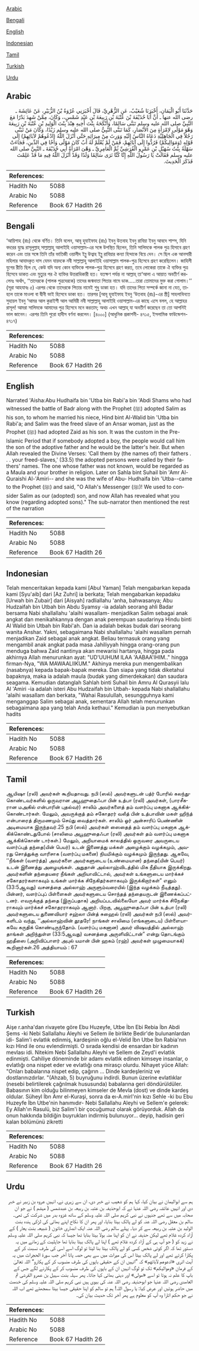 [Arabic](#arabic)

[Bengali](#bengali)

[English](#english)

[Indonesian](#indonesian)

[Tamil](#tamil)

[Turkish](#turkish)

[Urdu](#urdu)

## Arabic


<div dir="rtl" lang="ar" style={{fontSize:'larger',backgroundColor:'#f8f9fa',padding:20}}>
حَدَّثَنَا أَبُو الْيَمَانِ، أَخْبَرَنَا شُعَيْبٌ، عَنِ الزُّهْرِيِّ، قَالَ أَخْبَرَنِي عُرْوَةُ بْنُ الزُّبَيْرِ، عَنْ عَائِشَةَ ـ رضى الله عنها ـ أَنَّ أَبَا حُذَيْفَةَ بْنَ عُتْبَةَ بْنِ رَبِيعَةَ بْنِ عَبْدِ شَمْسٍ،، وَكَانَ، مِمَّنْ شَهِدَ بَدْرًا مَعَ النَّبِيِّ صلى الله عليه وسلم تَبَنَّى سَالِمًا، وَأَنْكَحَهُ بِنْتَ أَخِيهِ هِنْدَ بِنْتَ الْوَلِيدِ بْنِ عُتْبَةَ بْنِ رَبِيعَةَ وَهْوَ مَوْلًى لاِمْرَأَةٍ مِنَ الأَنْصَارِ، كَمَا تَبَنَّى النَّبِيُّ صلى الله عليه وسلم زَيْدًا، وَكَانَ مَنْ تَبَنَّى رَجُلاً فِي الْجَاهِلِيَّةِ دَعَاهُ النَّاسُ إِلَيْهِ وَوَرِثَ مِنْ مِيرَاثِهِ حَتَّى أَنْزَلَ اللَّهُ ‏(‏ادْعُوهُمْ لآبَائِهِمْ‏)‏ إِلَى قَوْلِهِ ‏(‏وَمَوَالِيكُمْ‏)‏ فَرُدُّوا إِلَى آبَائِهِمْ، فَمَنْ لَمْ يُعْلَمْ لَهُ أَبٌ كَانَ مَوْلًى وَأَخًا فِي الدِّينِ، فَجَاءَتْ سَهْلَةُ بِنْتُ سُهَيْلِ بْنِ عَمْرٍو الْقُرَشِيِّ ثُمَّ الْعَامِرِيِّ ـ وَهْىَ امْرَأَةُ أَبِي حُذَيْفَةَ ـ النَّبِيَّ صلى الله عليه وسلم فَقَالَتْ يَا رَسُولَ اللَّهِ إِنَّا كُنَّا نَرَى سَالِمًا وَلَدًا وَقَدْ أَنْزَلَ اللَّهُ فِيهِ مَا قَدْ عَلِمْتَ فَذَكَرَ الْحَدِيثَ‏.‏
</div>
<div style={{backgroundColor:'#f8f9fa',padding:20, marginBottom: 10}}><table> <thead> <tr> <th>References:</th> <th></th> </tr> </thead> <tbody><tr><td>Hadith No</td><td>5088</td></tr><tr><td>Arabic No</td><td>5088</td></tr><tr><td>Reference</td><td>Book 67 Hadith 26</td></tr></tbody></table></div>

## Bengali


<div dir="ltr" lang="bn" style={{fontSize:'larger',backgroundColor:'#f8f9fa',padding:20}}>
‘আয়িশাহ (রাঃ) থেকে বর্ণিত। তিনি বলেন, আবূ হুযাইফাহ (রাঃ) ইবনু উতবাহ ইবনু রাবিয়া ইবনু আবদে শাম্স, যিনি বদরের যুদ্ধে রাসূলুল্লাহ্ সাল্লাল্লাহু আলাইহি ওয়াসাল্লাম-এর সঙ্গে উপস্থিত ছিলেন, তিনি সালিমকে পালক পুত্র হিসাবে গ্রহণ করেন এবং তার সঙ্গে তিনি তাঁর ভাতিজী ওয়ালীদ ইব্নু উত্বাহ ইব্নু রাবিয়ার কন্যা হিন্দাকে বিয়ে দেন। সে ছিল এক আনসারী মহিলার আযাদকৃত দাস যেমন যায়দকে নবী সাল্লাল্লাহু আলাইহি ওয়াসাল্লাম পালক-পুত্র হিসেবে গ্রহণ করেছিলেন। জাহিলী যুগের রীতি ছিল যে, কেউ যদি অন্য কোন ব্যক্তিকে পালক-পুত্র হিসেবে গ্রহণ করত, তবে লোকেরা তাকে ঐ ব্যক্তির পুত্র হিসেবে ডাকত এবং মুত্যুর পর ঐ ব্যক্তির উত্তরাধিকারী হত। যতক্ষণ পর্যন্ত না আল্লাহ্ তা‘আলা এ আয়াত অবতীর্ণ করলেনঃ অর্থাৎ, ‘‘তাদেরকে (পালক পুত্রদেরকে) তাদের জন্মদাতা পিতার নামে ডাক.....তারা তোমাদের মুক্ত করা গোলাম।’’ (সূরা আহযাবঃ ৫) এরপর থেকে তাদেরকে পিতার নামেই শুধু ডাকা হত। যদি তাদের পিতা সম্পর্কে জানা না যেত, তাহলে তাকে মাওলা বা দ্বীনী ভাই হিসেবে ডাকা হত। তারপর [আবূ হুযাইফাহ ইবনু ‘উতবাহ (রাঃ)-এর স্ত্রী] সাহলাবিনতে সুহায়ল ইবনু ‘আমর আল কুরাইশী আল আমিরী নবী সাল্লাল্লাহু আলাইহি ওয়াসাল্লাম-এর কাছে এসে বলল, হে আল্লাহর রাসূল! আমরা সালিমকে আমাদের পুত্র হিসেবে মনে করতাম; অথচ এখন আল্লাহ্ যা অবতীর্ণ করেছেন তা তো আপনিই ভাল জানেন। এরপর তিনি পুরো হাদীস বর্ণনা করলেন। [৪০০০] (আধুনিক প্রকাশনী- ৪৭১৫, ইসলামিক ফাউন্ডেশন- ৪৭১৭)
</div>
<div style={{backgroundColor:'#f8f9fa',padding:20, marginBottom: 10}}><table> <thead> <tr> <th>References:</th> <th></th> </tr> </thead> <tbody><tr><td>Hadith No</td><td>5088</td></tr><tr><td>Arabic No</td><td>5088</td></tr><tr><td>Reference</td><td>Book 67 Hadith 26</td></tr></tbody></table></div>

## English


<div dir="ltr" lang="en" style={{fontSize:'larger',backgroundColor:'#f8f9fa',padding:20}}>
Narrated 'Aisha:Abu Hudhaifa bin 'Utba bin Rabi'a bin 'Abdi Shams who had witnessed the battle of Badr along with the Prophet (ﷺ) adopted Salim as his son, to whom he married his niece, Hind bint Al-Walid bin 'Utba bin Rabi'a; and Salim was the freed slave of an Ansar woman, just as the Prophet (ﷺ) had adopted Zaid as his son. It was the custom in the Pre-lslamic Period that if somebody adopted a boy, the people would call him the son of the adoptive father and he would be the latter's heir. But when Allah revealed the Divine Verses: 'Call them by (the names of) their fathers . . . your freed-slaves,' (33.5) the adopted persons were called by their fathers' names. The one whose father was not known, would be regarded as a Maula and your brother in religion. Later on Sahla bint Suhail bin 'Amr Al-Quraishi Al-'Amiri-- and she was the wife of Abu- Hudhaifa bin 'Utba--came to the Prophet (ﷺ) and said, "O Allah's Messenger (ﷺ)! We used to consider Salim as our (adopted) son, and now Allah has revealed what you know (regarding adopted sons)." The sub-narrator then mentioned the rest of the narration
</div>
<div style={{backgroundColor:'#f8f9fa',padding:20, marginBottom: 10}}><table> <thead> <tr> <th>References:</th> <th></th> </tr> </thead> <tbody><tr><td>Hadith No</td><td>5088</td></tr><tr><td>Arabic No</td><td>5088</td></tr><tr><td>Reference</td><td>Book 67 Hadith 26</td></tr></tbody></table></div>

## Indonesian


<div dir="ltr" lang="id" style={{fontSize:'larger',backgroundColor:'#f8f9fa',padding:20}}>
Telah menceritakan kepada kami [Abul Yaman] Telah mengabarkan kepada kami [Syu'aib] dari [Az Zuhri] ia berkata; Telah mengabarkan kepadaku [Urwah bin Zubair] dari [Aisyah] radliallahu 'anha, bahwasanya; Abu Hudzaifah bin Utbah bin Abdu Syamsy -ia adalah seorang ahli Badar bersama Nabi shallallahu 'alaihi wasallam- menjadikan Salim sebagai anak angkat dan menikahkannya dengan anak perempuan saudarinya Hindu binti Al Walid bin Utbah bin Rabi'ah. Dan ia adalah bekas budak dari seorang wanita Anshar. Yakni, sebagaimana Nabi shallallahu 'alaihi wasallam pernah menjadikan Zaid sebagai anak angkat. Beliau termasuk orang yang mengambil anak angkat pada masa Jahiliyyah hingga orang-orang pun menduga bahwa Zaid nantinya akan mewarisi hartanya, hingga pada akhirnya Allah menurunkan ayat: "UD'UUHUM ILAA 'AABAA'IHIM.." hingga firman-Nya, "WA MAWAALIIKUM." Akhinya mereka pun mengembalikan (nasabnya) kepada bapak-bapak mereka. Dan siapa yang tidak diketahui bapaknya, maka ia adalah maula (budak yang dimerdekakan) dan saudara seagama. Kemudian datanglah Sahlah binti Suhail bin Amru Al Qurasyii lalu Al 'Amiri -ia adalah isteri Abu Hudzaifah bin Utbah- kepada Nabi shallallahu 'alaihi wasallam dan berkata, "Wahai Rasulullah, sesungguhnya kami menganggap Salim sebagai anak, sementara Allah telah menurunkan sebagaimana apa yang telah Anda kethaui." Kemudian ia pun menyebutkan hadits
</div>
<div style={{backgroundColor:'#f8f9fa',padding:20, marginBottom: 10}}><table> <thead> <tr> <th>References:</th> <th></th> </tr> </thead> <tbody><tr><td>Hadith No</td><td>5088</td></tr><tr><td>Arabic No</td><td>5088</td></tr><tr><td>Reference</td><td>Book 67 Hadith 26</td></tr></tbody></table></div>

## Tamil


<div dir="ltr" lang="ta" style={{fontSize:'larger',backgroundColor:'#f8f9fa',padding:20}}>
ஆயிஷா (ரலி) அவர்கள் கூறியதாவது. நபி (ஸல்) அவர்களுடன் பத்ர் போரில் கலந்துகொண்டவர்களில் ஒருவரான அபூஹுதைஃபா பின் உத்பா (ரலி) அவர்கள், (பாரசீகரான மஅகில் என்பாரின் புதல்வர்) சாலிம் அவர்களைத் தம் வளர்ப்பு மகனாக ஆக்கிக்கொண்டார்கள். மேலும், அவருக்குத் தம் சகோதரர் வலீத் பின் உத்பாவின் மகள் ஹிந்த் என்பாரைத் திருமணமும் செய்து வைத்தார்கள். சாலிம் ஓர் அன்சாரிப் பெண்ணின் அடிமையாக இருந்தவர்.25 நபி (ஸல்) அவர்கள் ஸைதைத் தம் வளர்ப்பு மகனாக ஆக்கிக்கொண்டதுபோல் (சாலிமை அபூஹுதைஃபா (ரலி) அவர்கள் தம் வளர்ப்பு மகனாக ஆக்கிக்கொண் டார்கள்.) மேலும், அறியாமைக் காலத்தில் ஒருவரை அவருடைய வளர்ப்புத் தந்தை(யின் பெயர்) உடன் இணைத்து மக்கள் அழைக்கும் வழக்கமும், அவரது சொத்துக்கு வாரிசாக (வளர்ப்பு மகனை) நியமிக்கும் வழக்கமும் இருந்தது. ஆகவே, ‘‘நீங்கள் (வளர்த்த) அவர்களை அவர்களுடைய (உண்மையான) தந்தை(யின் பெயர்) உடன் இணைத்து அழையுங்கள். அதுதான் அல்லாஹ்விடத்தில் மிக நீதியாக இருக்கிறது. அவர்களின் தந்தையரை நீங்கள் அறியாவிட்டால், அவர்கள் உங்களுடைய மார்க்கச் சகோதரர்களாகவும் உங்கள் மார்க்க சிநேகிதர்களாகவும் இருக்கிறார்கள்” எனும் (33:5ஆவது) வசனத்தை அல்லாஹ் அருளும்வரையில் (இந்த வழக்கம் நீடித்தது). பின்னர், வளர்ப்புப் பிள்ளைகள் அவர்களுடைய சொந்தத் தந்தையருடன் இணைக்கப்பட்டனர். எவருக்குத் தந்தை (இருப்பதாக) அறியப்படவில்லையோ அவர் மார்க்க சிநேகிதராகவும் மார்க்கச் சகோதரராகவும் ஆனார். பிறகு, அபூஹுதைஃபா பின் உத்பா (ரலி) அவர்களுடைய துணைவியார் சஹ்லா பின்த் சுஹைல் (ரலி) அவர்கள் நபி (ஸல்) அவர்களிடம் வந்து, ‘‘அல்லாஹ்வின் தூதரே! நாங்கள் சாலிமை (எங்களுடைய) பிள்ளையாகவே கருதிக் கொண்டிருந்தோம். (வளர்ப்பு மகனான) அவர் விஷயத்தில் அல்லாஹ் தாங்கள் அறிந்துள்ள (33:5ஆவது) வசனத்தை அருளிவிட்டான்” என்று தொடங்கும் ஹதீஸை (அறிவிப்பாளர் அபுல் யமான் பின் ஹகம் (ரஹ்) அவர்கள் முழுமையாகக்) கூறினார்கள்.26 அத்தியாயம் : 67
</div>
<div style={{backgroundColor:'#f8f9fa',padding:20, marginBottom: 10}}><table> <thead> <tr> <th>References:</th> <th></th> </tr> </thead> <tbody><tr><td>Hadith No</td><td>5088</td></tr><tr><td>Arabic No</td><td>5088</td></tr><tr><td>Reference</td><td>Book 67 Hadith 26</td></tr></tbody></table></div>

## Turkish


<div dir="ltr" lang="tr" style={{fontSize:'larger',backgroundColor:'#f8f9fa',padding:20}}>
Aişe r.anha'dan rivayete göre Ebu Huzeyfe, Utbe İbn Ebi Rebia İbn Abdi Şems -ki Nebi Sallallahu Aleyhi ve Sellem ile birlikte Bedir'de bulunanlardan idi- Salim'i evlatlık edinmiş, kardeşinin oğlu el-Velid İbn Utbe İbn Rabia'nın kızı Hind ile onu evlendirmişti. O sırada kendisi de ensardan bir kadının mevlası idi. Nitekim Nebi Sallallahu Aleyhi ve Sellem de Zeyd'i evlatlık edinmişti. Cahiliye döneminde bir adamı evlatlık edinen kimseye insanlar, o evlatlığı ona nispet eder ve evlatlığı ona mirasçı olurdu. Nihayet yüce Allah: "Onları babalarına nispet edip, çağırın ... Dinde kardeşleriniz ve dostlarınızdırlar. "(Ahzab, 5) buyruğunu indirdi. Bunun üzerine evlatlıklar (nesebi belirtilerek çağrılmak hususunda) babalarına geri döndürüldüler. Babasının kim olduğu bilinmeyen kimseler de Mevla (dost) ve dinde kardeş oldular. Süheyl İbn Amr el-Kuraşi, sonra da eı-A.mirl'nin kızı Sehle -ki bu Ebu Huzeyfe İbn Utbe'nin hanımıdır- Nebi Sallallahu Aleyhi ve Sellem'e gelerek: Ey Allah'ın Rasulü, biz Salim'i bir çocuğumuz olarak görüyorduk. Allah da onun hakkında bildiğin buyrukları indirmiş bulunuyor... deyip, hadisin geri kalan bölümünü zikretti
</div>
<div style={{backgroundColor:'#f8f9fa',padding:20, marginBottom: 10}}><table> <thead> <tr> <th>References:</th> <th></th> </tr> </thead> <tbody><tr><td>Hadith No</td><td>5088</td></tr><tr><td>Arabic No</td><td>5088</td></tr><tr><td>Reference</td><td>Book 67 Hadith 26</td></tr></tbody></table></div>

## Urdu


<div dir="rtl" lang="ur" style={{fontSize:'larger',backgroundColor:'#f8f9fa',padding:20}}>
ہم سے ابوالیمان نے بیان کیا، کہا ہم کو شعیب نے خبر دی، ان سے زہری نے، انہیں عروہ بن زبیر نے خبر دی اور انہیں عائشہ رضی اللہ عنہا نے کہ ابوحذیفہ بن عتبہ بن ربیعہ بن عبدشمس ( مہشم ) نے جو ان صحابہ میں سے تھے جنہوں نے نبی کریم صلی اللہ علیہ وسلم کے ساتھ غزوہ بدر میں شرکت کی تھی۔ سالم بن معقل رضی اللہ عنہ کو لے پالک بیٹا بنایا، اور پھر ان کا نکاح اپنے بھائی کی لڑکی ہندہ بنت الولید بن عتبہ بن ربیعہ سے کر دیا۔ پہلے سالم رضی اللہ عنہ ایک انصاری خاتون ( شبیعہ بنت یعار ) کے آزاد کردہ غلام تھے لیکن حذیفہ نے ان کو اپنا منہ بولا بیٹا بنایا تھا جیسا کہ نبی کریم صلی اللہ علیہ وسلم نے زید کو ( جو آپ ہی کے آزاد کردہ غلام تھے ) اپنا لے پالک بیٹا بنایا تھا جاہلیت کے زمانے میں یہ دستور تھا کہ اگر کوئی شخص کسی کو لے پالک بیٹا بنا لیتا تو لوگ اسے اسی کی طرف نسبت کر کے پکارا کرتے تھے اور لے پالک بیٹا اس کی میراث میں سے بھی حصہ پاتا آخر جب سورۃ الحجرات میں یہ آیت اتری «ادعوهم لآبائهم‏» کہ ”انہیں ان کے حقیقی باپوں کی طرف منسوب کر کے پکارو“ اللہ تعالیٰ کے فرمان «ومواليكم‏» تک تو لوگ انہیں ان کے باپوں کی طرف منسوب کر کے پکارنے لگے جس کے باپ کا علم نہ ہوتا تو اسے «مولى» اور دینی بھائی کہا جاتا۔ پھر سہلہ بنت سہیل بن عمرو القرشی ثم العامدی رضی اللہ عنہا جو ابوحذیفہ رضی اللہ عنہ کی بیوی ہیں نبی کریم صلی اللہ علیہ وسلم کی خدمت میں حاضر ہوئیں اور عرض کیا: یا رسول اللہ! ہم تو سالم کو اپنا حقیقی جیسا بیٹا سمجھتے تھے اب اللہ نے جو حکم اتارا وہ آپ کو معلوم ہے پھر آخر تک حدیث بیان کی۔
</div>
<div style={{backgroundColor:'#f8f9fa',padding:20, marginBottom: 10}}><table> <thead> <tr> <th>References:</th> <th></th> </tr> </thead> <tbody><tr><td>Hadith No</td><td>5088</td></tr><tr><td>Arabic No</td><td>5088</td></tr><tr><td>Reference</td><td>Book 67 Hadith 26</td></tr></tbody></table></div>